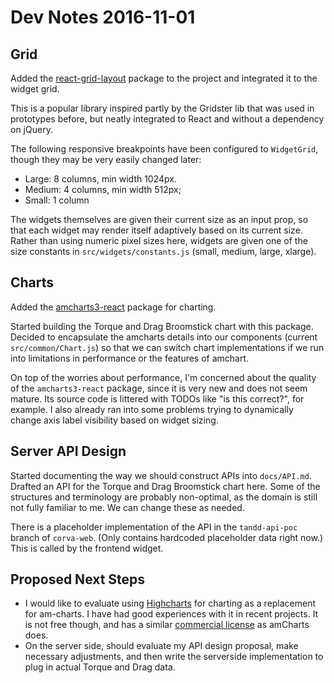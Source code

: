 # Dev Notes 2016-11-01

## Grid

Added the [react-grid-layout](https://www.npmjs.com/package/react-grid-layout) package to the project and integrated it to the widget grid.

This is a popular library inspired partly by the Gridster lib that was used in prototypes before, but neatly integrated to React and without a dependency on jQuery.

The following responsive breakpoints have been configured to `WidgetGrid`,
though they may be very easily changed later:

* Large: 8 columns, min width 1024px.
* Medium: 4 columns, min width 512px;
* Small: 1 column

The widgets themselves are given their current size as an input prop, so that each widget may render itself adaptively based on its current size. Rather than using numeric pixel sizes here, widgets are given one of the size constants in `src/widgets/constants.js` (small, medium, large, xlarge).

## Charts

Added the [amcharts3-react](https://github.com/amcharts/amcharts3-react) package for charting.

Started building the Torque and Drag Broomstick chart with this package. Decided to encapsulate the amcharts details into our components (current `src/common/Chart.js`) so that we can switch chart implementations if we run into limitations in performance or the features of amchart.

On top of the worries about performance, I'm concerned about the quality of the `amcharts3-react` package, since it is very new and does not seem mature. Its source code is littered with TODOs like "is this correct?", for example. I also already ran into some problems trying to dynamically change axis label visibility based on widget sizing.

## Server API Design

Started documenting the way we should construct APIs into `docs/API.md`. Drafted an API for the Torque and Drag Broomstick chart here. Some of the structures and terminology are probably non-optimal, as the domain is still not fully familiar to me. We can change these as needed.

There is a placeholder implementation of the API in the `tandd-api-poc` branch of `corva-web`. (Only contains hardcoded placeholder data right now.) This is called by the frontend widget.

## Proposed Next Steps

* I would like to evaluate using [Highcharts](http://www.highcharts.com/) for charting as a replacement for am-charts. I have had good experiences with it in recent projects. It is not free though, and has a similar [commercial license](https://shop.highsoft.com/highcharts) as amCharts does.
* On the server side, should evaluate my API design proposal, make necessary adjustments, and then write the serverside implementation to plug in actual Torque and Drag data.
